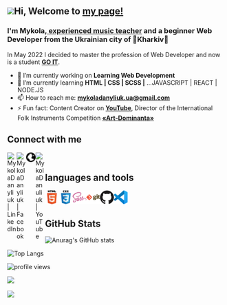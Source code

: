 <h2><img src="https://media.giphy.com/media/hvRJCLFzcasrR4ia7z/giphy.gif" width="25">Hi, Welcome to  <a href="https://github.com/MykolaDanyliuk"> my page!</a></h2>

<!-- ![](https://media.giphy.com/media/HwBlFQZFcAoUcPHZdX/giphy.gif) -->

<!-- ## ![](https://media.giphy.com/media/Qo2dupDib32rkTY4hX/giphy.gif) -->

<!-- ![](https://media.giphy.com/media/qEqiI3Oq7vBkoE236M/giphy.gif) -->

<!-- ![](https://media.giphy.com/media/YqWZTBT80xGblMEdG0/giphy.gif) -->

<h3>I'm Mykola,<a href="http://hnpu.edu.ua/uk/danylyuk-mykola-mykolayovych"> <b>experienced music teacher</b></a> and a beginner Web Developer from the  Ukrainian city of 💙Kharkiv💛</h3> 
<p>
  In May 2022 I decided to master the profession of Web Developer and now is a student <a href= https://goit.ua/?lang=uk><b>GO IT</b></a>.
<p>

<!-- <img src="https://cdn-icons-png.flaticon.com/512/7130/7130843.png" width="35" height="35" alt="Activism free icon" title="Activism free icon">  -->

<!-- ![](https://media.giphy.com/media/Q8xuJjjxQHHJdHn7gJ/giphy.gif) -->
<!-- ![](https://media.giphy.com/media/7rKKkqJpZp7Mtpcdhm/giphy.gif) -->

- 🔭 I’m currently working on **Learning Web Development**
- 🌱 I’m currently learning **HTML | CSS | SCSS |** ...JAVASCRIPT | REACT |
  NODE.JS
- 📫 How to reach me: **mykoladanyliuk.ua@gmail.com**
- ⚡ Fun fact: Content Creator on
  <a href="https://bit.ly/31SqqKV">**YouTube**</a>, Director of the
  International Folk Instruments
  Competition&nbsp;<a href="http://artdominanta.com/">**«Art-Dominanta»**</a>

## Connect with me

[<img align="left" alt="MykolaDanyliuk  | LinkedIn" width="22px" src="https://cdn.jsdelivr.net/npm/simple-icons@v3/icons/linkedin.svg" />][linkedin]
[<img align="left" alt="MykolaDanyliuk  | Facebook" width="22px" src="https://cdn.jsdelivr.net/npm/simple-icons@v3/icons/facebook.svg" />][facebook]
[<img align="left" alt="artdominanta.com" width="22px" src="https://raw.githubusercontent.com/iconic/open-iconic/master/svg/globe.svg" />][website]
[<img align="left" alt="MykolaDanuliuk | YouTube" width="22px" src="https://cdn.jsdelivr.net/npm/simple-icons@v3/icons/youtube.svg" />][youtube]

<br />

## languages and tools

<p>
<img align="left" alt="HTML5" width="32px" src="https://raw.githubusercontent.com/github/explore/80688e429a7d4ef2fca1e82350fe8e3517d3494d/topics/html/html.png" />

<img align="left" alt="CSS3" width="32px" src="https://raw.githubusercontent.com/github/explore/80688e429a7d4ef2fca1e82350fe8e3517d3494d/topics/css/css.png" />

<img align="left" alt="Sass" width="32px" src="https://raw.githubusercontent.com/github/explore/80688e429a7d4ef2fca1e82350fe8e3517d3494d/topics/sass/sass.png" />

<img alt="Visual Studio Code" width="32px" src="https://raw.githubusercontent.com/github/explore/80688e429a7d4ef2fca1e82350fe8e3517d3494d/topics/visual-studio-code/visual-studio-code.png" />

<img align="left" alt="Git" width="32px" src="https://raw.githubusercontent.com/github/explore/80688e429a7d4ef2fca1e82350fe8e3517d3494d/topics/git/git.png" />

<img align="left" alt="GitHub" width="32px" src="https://raw.githubusercontent.com/github/explore/78df643247d429f6cc873026c0622819ad797942/topics/github/github.png" />
</p>

<!--
<img align="left" alt="Terminal" width="32px" src="https://raw.githubusercontent.com/github/explore/80688e429a7d4ef2fca1e82350fe8e3517d3494d/topics/terminal/terminal.png" /> -->

<!-- <img align="left" alt="JavaScript" width="32px" src="https://raw.githubusercontent.com/github/explore/80688e429a7d4ef2fca1e82350fe8e3517d3494d/topics/javascript/javascript.png" />

<img align="left" alt="JavaScript" width="32px" src="https://raw.githubusercontent.com/github/explore/80688e429a7d4ef2fca1e82350fe8e3517d3494d/topics/typescript/typescript.png" />

<img align="left" alt="React" width="32px" src="https://raw.githubusercontent.com/github/explore/80688e429a7d4ef2fca1e82350fe8e3517d3494d/topics/react/react.png" />

<img align="left" alt="Node.js" width="32px" src="https://raw.githubusercontent.com/github/explore/80688e429a7d4ef2fca1e82350fe8e3517d3494d/topics/nodejs/nodejs.png" /> -->

<!-- ## My projects

[https://github.com/MykolaDanyliuk/goit-markup-hw-08] -->

## GitHub Stats

![Anurag's GitHub stats](https://github-readme-stats.vercel.app/api?username=MykolaDanyliuk)
<br />

![Top Langs](https://github-readme-stats.vercel.app/api/top-langs/?username=MykolaDanyliuk&layout=compact)

[website]: http://artdominanta.com/
[youtube]: https://bit.ly/31SqqKV"
[linkedin]: https://www.linkedin.com/in/danyliuk-mykola/
[facebook]: https://www.facebook.com/nikolay.danilyuk.5

<p>
  <img src="https://gpvc.arturio.dev/MykolaDanyliuk" alt="profile views">
  <!-- <a href="https://twitter.com/intent/follow?screen_name=swyx&tw_p=followbutton"><img src="https://img.shields.io/twitter/follow/swyx?label=%40swyx&style=social"></a>  •
  <a href="https://swyx.io">Blog</a> •
  <a href="https://twitter.com/intent/follow?screen_name=swyx&tw_p=followbutton">Twitter</a> •
  <a href="https://github.com/sw-yx/README">Work README</a> •
  <a href="https://learninpublic.org/?from=GH%20README">The Coding Career Handbook</a> -->
</p

---

![](https://media.giphy.com/media/M4NfAd0zHGqJYBKFsz/giphy.gif)

![](https://media.giphy.com/media/HwBlFQZFcAoUcPHZdX/giphy.gif)

<!-- <!-- ![](https://media.giphy.com/media/FAomNKj3aLs0bX64BO/giphy.gif) -->

<!-- **MykolaDanyliuk/MykolaDanyliuk** is a ✨ _special_ ✨ repository because its `README.md` (this file) appears on your GitHub profile. -->

  <!-- - 👯 I’m looking to collaborate on ...
  <!-- - 🤔 I’m looking for help with ...
  <!-- - 💬 Ask me about ... -->
  <!-- - 😄 Pronouns: ... -->

<!-- <a href="https://www.facebook.com/nikolay.danilyuk.5" target="_blank"><img src="https://raw.githubusercontent.com/MykolaDanyliuk/MykolaDanyliuk/master/fb.png" alt="Facebook" width="30"></a>
<a href="linkedin.com/in/danyliuk-mykola" target="_blank"><img src="https://raw.githubusercontent.com/MykolaDanyliuk/MykolaDanyliuk/master/in.png" alt="LinkedIn" width="30"></a>
<a href="https://github.com/MykolaDanyliuk" target="_blank"><img src="https://raw.githubusercontent.com/MykolaDanyliuk/MykolaDanyliuk/master/git.png" alt="GitHub" width="30"></a> -->
